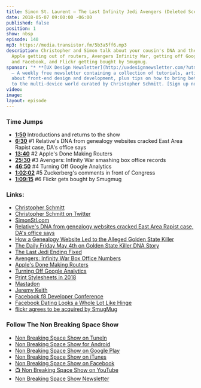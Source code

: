 ```yaml
---
title: Simon St. Laurent — The Last Infinity Jedi Avengers (Deleted Scenes)
date: 2018-05-07 09:00:00 -06:00
published: false
position: 1
show: nbsp
episode: 140
mp3: https://media.transistor.fm/5b3a5ff6.mp3
description: Christopher and Simon talk about your cousin's DNA and the legal system,
  Apple getting out of routers, Avengers Infinity War, getting off Google Analytics
  and Facebook, and Flickr getting bought by Smugmug.
sponsor: "* **[UX Design Newsletter](http://uxdesignnewsletter.com/?utm_source=nbsptv140&utm_medium=podcast&utm_campaign=uxdesignnewsletter)**
  — A weekly free newsletter containing a collection of tutorials, articles, and videos
  about front-end design and development, plus tips on how to bring better engagement
  to the multi-device world curated by Christopher Schmitt. [Sign up now!](http://uxdesignnewsletter.com/?utm_source=nbsptv140&utm_medium=podcast&utm_campaign=uxdesignnewsletter)"
video: 
image: 
layout: episode
---
```


### Time Jumps

* **[1:50](#t=1:50)** Introductions and returns to the show
* **[6:30](#t=6:30)** #1 Relative's DNA from genealogy websites cracked East Area Rapist case, DA's office says
* **[13:40](#t=13:40)** #2 Apple's Done Making Routers
* **[25:30](#t=25:30)** #3 Avengers: Infinity War smashing box office records
* **[46:50](#t=46:50)** #4 Turning Off Google Analytics
* **[1:02:02](#t=1:02:02)** #5 Zuckerberg's comments in front of Congress
* **[1:09:15](#t=1:09:15)** #6 Flickr gets bought by Smugmug

### Links:

* [Christopher Schmitt](http://Christopher.org)
* [Christopher Schmitt on Twitter](https://twitter.com/teleject)
* [SimonStl.com](http://simonstl.com)
* [Relative's DNA from genealogy websites cracked East Area Rapist case, DA's office says](http://www.sacbee.com/latest-news/article209913514.html)
* [How a Genealogy Website Led to the Alleged Golden State Killer](https://thebestsites.com/website/literary-cultural-commentary-magazine-atlantic/)
* [The Daily Friday May 4th on Golden State Killer DNA Story](https://pca.st/8f3L)
* [The Last Jedi Ending Fixed](https://www.youtube.com/watch?v=srJqEM7PryE)
* [Avengers: Infinity War Box Office Numbers](http://www.boxofficemojo.com/movies/?id=marvel0518.htm)
* [Apple's Done Making Routers](https://thenextweb.com/apple/2018/04/27/apple-is-done-making-airport-routers/)
* [Turning Off Google Analytics](https://www.linkedin.com/pulse/leaving-google-analytics-simon-st-laurent/)
* [Print Stylesheets in 2018](https://www.smashingmagazine.com/2018/05/print-stylesheets-in-2018/)
* [Mastadon](https://mastodon.social)
* [Jeremy Keith](https://adactio.com)
* [Facebook f8 Developer Conference](https://www.f8.com/)
* [Facebook Dating Looks a Whole Lot Like Hinge](https://www.wired.com/story/facebook-dating-hinge-app/)
* [flickr agrees to be acquired by SmugMug](https://www.smugmug.com/together/)


### Follow The Non Breaking Space Show

* [Non Breaking Space Show on TuneIn](http://tunein.com/radio/Non-Breaking-Space-Show-p885155/)
* [Non Breaking Space Show for Android](http://subscribeonandroid.com/feeds.goodstuff.fm/nbsp)
* [Non Breaking Space Show on Google Play](https://playmusic.app.goo.gl/?ibi=com.google.PlayMusic&isi=691797987&ius=googleplaymusic&link=https://play.google.com/music/m/Iw5ik6iwalo5vmda5rqyrotdney?t%3DNon_Breaking_Space_Show%26pcampaignid%3DMKT-na-all-co-pr-mu-pod-16)
* [Non Breaking Space Show on iTunes](https://itunes.apple.com/ca/podcast/non-breaking-space-show/id507162981?mt=2&ign-mpt=uo%3D4)
* [Non Breaking Space Show on Facebook](https://www.facebook.com/nbsptv)
* [📺 Non Breaking Space Show on YouTube](https://www.youtube.com/channel/UC--mqA75V3CM8hxId0l7e_g?sub_confirmation=1)
* [Non Breaking Space Show Newsletter](http://newsletter.nonbreakingspace.tv/)
